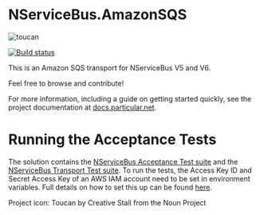 NServiceBus.AmazonSQS
===============

![toucan](https://raw.githubusercontent.com/ahofman/NServiceBus.AmazonSQS/master/toucan-large.png)

[![Build status](https://ci.appveyor.com/api/projects/status/p4yb15sa17kq89gs/branch/master?svg=true)](https://ci.appveyor.com/project/ahofman/nservicebus-amazonsqs/branch/master)

This is an Amazon SQS transport for NServiceBus V5 and V6.

Feel free to browse and contribute!

For more information, including a guide on getting started quickly, see the project documentation at [docs.particular.net](https://docs.particular.net/transports/sqs/).

Running the Acceptance Tests
===============

The solution contains the [NServiceBus Acceptance Test suite](https://www.nuget.org/packages/NServiceBus.AcceptanceTests.Sources/) and the [NServiceBus Transport Test suite](https://www.nuget.org/packages/NServiceBus.TransportTests.Sources/).
To run the tests, the Access Key ID and Secret Access Key of an AWS IAM account need to be set in environment variables. Full details on how to set this up can be found [here](https://docs.particular.net/transports/sqs/#getting-started-set-up-an-aws-account).


Project icon: Toucan by Creative Stall from the Noun Project
